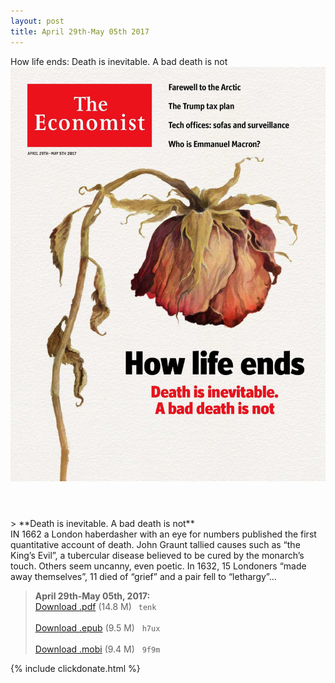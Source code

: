 ```yaml
---
layout: post
title: April 29th-May 05th 2017
---
```


<div class="message">
	How life ends: Death is inevitable. A bad death is not
</div>

<header class="xmas">
<div class="cover upload">
<img src="/public/img/the-economist/img_2017.04.29.jpg" />
</div>
</header>
<!--more-->
> **Death is inevitable. A bad death is not** <br/>
IN 1662 a London haberdasher with an eye for numbers published the first quantitative account of death. John Graunt tallied causes such as “the King’s Evil”, a tubercular disease believed to be cured by the monarch’s touch. Others seem uncanny, even poetic. In 1632, 15 Londoners “made away themselves”, 11 died of “grief” and a pair fell to “lethargy”...

> **April 29th-May 05th, 2017:**<br/>
[Download .pdf](https://pan.baidu.com/s/1jIDRHVg) (14.8 M)&ensp;
`tenk` <br/><br/>
[Download .epub](https://pan.baidu.com/s/1eR7EcLG) (9.5 M) &nbsp;
`h7ux` <br/><br/>
[Download .mobi](https://pan.baidu.com/s/1c2EJUXa) (9.4 M) &nbsp;
`9f9m`

{% include clickdonate.html %}
